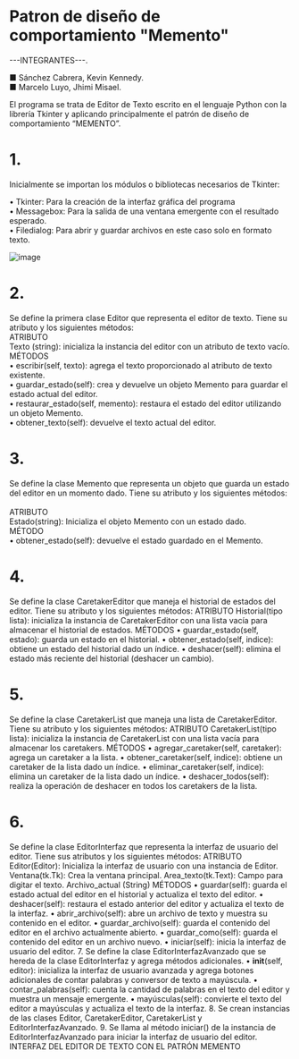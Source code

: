 # Patron de diseño de comportamiento "Memento"
---INTEGRANTES---.

■  Sánchez Cabrera, Kevin Kennedy.<br>
■  Marcelo Luyo, Jhimi Misael.


El programa se trata de Editor de Texto escrito en el lenguaje Python con la librería Tkinter y aplicando principalmente el patrón de diseño de comportamiento “MEMENTO”.

# 1.	
Inicialmente se importan los módulos o bibliotecas necesarios de Tkinter: 

•	Tkinter: Para la creación de la interfaz gráfica del programa<br>
•	Messagebox: Para la salida de una ventana emergente con el resultado esperado.<br>
•	Filedialog: Para abrir y guardar archivos en este caso solo en formato texto.<br>

![image](https://github.com/jhimi17/Patron_Memento/assets/101279472/38e82f77-0b19-4f37-b50f-20e95c1969cf)

# 2.	
Se define la primera clase Editor que representa el editor de texto. Tiene su atributo y los siguientes métodos:<br>
ATRIBUTO<br>
Texto (string): inicializa la instancia del editor con un atributo de texto vacío.<br>
MÉTODOS<br>
•	escribir(self, texto): agrega el texto proporcionado al atributo de texto existente.<br>
•	guardar_estado(self): crea y devuelve un objeto Memento para guardar el estado actual del editor.<br>
•	restaurar_estado(self, memento): restaura el estado del editor utilizando un objeto Memento.<br>
•	obtener_texto(self): devuelve el texto actual del editor.<br>

# 3.	
Se define la clase Memento que representa un objeto que guarda un estado del editor en un momento dado. Tiene su atributo y los siguientes métodos:<br><br>
ATRIBUTO<br>
      Estado(string): Inicializa el objeto Memento con un estado dado.<br>
MÉTODO<br>
•	obtener_estado(self): devuelve el estado guardado en el Memento.<br>

# 4.	
Se define la clase CaretakerEditor que maneja el historial de estados del editor. Tiene su atributo y los siguientes métodos:
ATRIBUTO 
Historial(tipo lista): inicializa la instancia de CaretakerEditor con una lista vacía para almacenar el historial de estados.
MÉTODOS
•	guardar_estado(self, estado): guarda un estado en el historial.
•	obtener_estado(self, indice): obtiene un estado del historial dado un índice.
•	deshacer(self): elimina el estado más reciente del historial (deshacer un cambio).

# 5.	
Se define la clase CaretakerList que maneja una lista de CaretakerEditor. Tiene su atributo y los siguientes métodos:
ATRIBUTO
CaretakerList(tipo lista): inicializa la instancia de CaretakerList con una lista vacía para almacenar los caretakers.
MÉTODOS
•	agregar_caretaker(self, caretaker): agrega un caretaker a la lista.
•	obtener_caretaker(self, indice): obtiene un caretaker de la lista dado un índice.
•	eliminar_caretaker(self, indice): elimina un caretaker de la lista dado un índice.
•	deshacer_todos(self): realiza la operación de deshacer en todos los caretakers de la lista.

# 6.	
Se define la clase EditorInterfaz que representa la interfaz de usuario del editor. Tiene sus atributos y los siguientes métodos:
ATRIBUTO
Editor(Editor): Inicializa la interfaz de usuario con una instancia de Editor.
Ventana(tk.Tk): Crea la ventana principal.
Area_texto(tk.Text): Campo para digitar el texto.
Archivo_actual (String)
MÉTODOS
•	guardar(self): guarda el estado actual del editor en el historial y actualiza el texto del editor.
•	deshacer(self): restaura el estado anterior del editor y actualiza el texto de la interfaz.
•	abrir_archivo(self): abre un archivo de texto y muestra su contenido en el editor.
•	guardar_archivo(self): guarda el contenido del editor en el archivo actualmente abierto.
•	guardar_como(self): guarda el contenido del editor en un archivo nuevo.
•	iniciar(self): inicia la interfaz de usuario del editor.
7.	Se define la clase EditorInterfazAvanzado que se hereda de la clase EditorInterfaz y agrega métodos adicionales. 
•	__init__(self, editor): inicializa la interfaz de usuario avanzada y agrega botones adicionales de contar palabras y conversor de texto a mayúscula.
•	contar_palabras(self): cuenta la cantidad de palabras en el texto del editor y muestra un mensaje emergente.
•	mayúsculas(self): convierte el texto del editor a mayúsculas y actualiza el texto de la interfaz.
8.	Se crean instancias de las clases Editor, CaretakerEditor, CaretakerList y EditorInterfazAvanzado.
9.	Se llama al método iniciar() de la instancia de EditorInterfazAvanzado para iniciar la interfaz de usuario del editor.
INTERFAZ DEL EDITOR DE TEXTO CON EL PATRÓN MEMENTO
